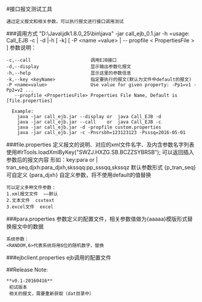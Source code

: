#接口报文测试工具

	通过定义报文和相关参数，可以执行报文进行接口调用测试

###调用方式
"D:\Java\jdk1.8.0_25\bin\java" -jar call_ejb_0.1.jar -h
=usage: Call_EJB -c | -d |-h  [ -k<keyName>] 
                 [ -P <name =value> | -- propfile < PropertiesFile > ]
  参数说明：
  
    -c,--call                      调用EJB接口
    -d,--display                   显示输出参数化报文
    -h,--help                      显示这里的参数信息
    -k,--key <keyName>             指定要执行的报文(默认为文件中default的报文)
    -P <name=value>                Use value for given property: -Pp1=v1 -Pp2=v2 ...
       --propfile <PropertiesFile> Properties File Name, Default is [file.properties]

	  Example:
	    java -jar call_ejb.jar --display or  java Call_EJB -d
	    java -jar call_ejb.jar --call    or  java Call_EJB -c
	    java -jar call_ejb.jar -d -propfile custom.properties
	    java -jar call_ejb.jar -c -Pnsrsbh=123123123 -Psssq=2016-05-01
    
    
###file.properties
	定义报文的说明、对应的xml文件名字、及内含参数名字列表
	使用#lrTools.loadXmlByKey("SWZJ.HXZG.SB.BCZZSYBRSB");
	可以返回插入参数后的报文内容
	形如：key:para   or   <value>|
	tran_seq,djxh:para_djxh,skssqq:pp_sssqq,skssqz
	默认参数形式  {p_tran_seq}
	可自定义    {para_djxh} 自定义参数，将不使用default的值替换
	
	可以定义多种文件参数：
	1.xml报文文件  ——默认
	2.文本文件  csvtext
	3.excel文件  excel
	
###para.properties
	参数定义的配置文件，相关参数值做为{aaaaa}模版形式替换报文中的数据
	
	系统参数：
	<RANDOM,6>代表系统将用6位的随机数字，替换
	
###ejbclient.properties
	ejb调用的配置文件
	
	
	
##Release Note:


	**v0.1-20160416**
	 初试版本
	 相关的报文，需要重新获取（dat目录中）